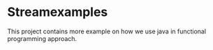 # Streamexamples
This project contains more example on how we use java in functional programming approach.
